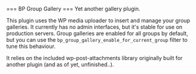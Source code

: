 === BP Group Gallery ===
Yet another gallery plugin.

This plugin uses the WP media uploader to insert and manage your group galleries. It currently has no admin interfaces, but it's stable for use on production servers. Group galleries are enabled for all groups by default, but you can use the `bp_group_gallery_enable_for_current_group` filter to tune this behaviour.

It relies on the included wp-post-attachments library originally built for another plugin (and as of yet, unfinished..).